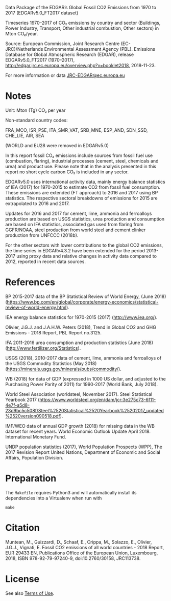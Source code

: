 Data Package of the EDGAR’s Global Fossil CO2 Emissions from 1970 to 2017 (EDGARv5.0_FT2017 dataset)

Timeseries 1970–2017 of CO₂ emissions by country and sector (Buildings, Power Industry, Transport, Other industrial combustion, Other sectors) in Mton CO₂/year.

Source: European Commission, Joint Research Centre (EC-JRC)/Netherlands Environmental Assessment Agency (PBL). Emissions Database for Global Atmospheric Research (EDGAR), release EDGARv5.0_FT2017  (1970–2017), http://edgar.jrc.ec.europa.eu/overview.php?v=booklet2018, 2018-11-23.

For more information or data JRC-EDGAR@ec.europa.eu

# Notes

Unit: Mton (Tg) CO₂ per year

Non-standard country codes:

FRA_MCO, ISR_PSE, ITA_SMR_VAT, SRB_MNE, ESP_AND, SDN_SSD, CHE_LIE, AIR, SEA

(WORLD and EU28 were removed in EDGARv5.0)

In this report fossil CO₂ emissions include sources from fossil fuel use (combustion, flaring), industrial processes (cement, steel, chemicals and urea) and product use. Please note that in the analysis presented in this report no short cycle carbon CO₂ is included in any sector.

EDGARv5.0 uses international activity data, mainly energy balance statistics of IEA (2017) for 1970-2015 to estimate CO2 from fossil fuel consumption. These emissions are extended (FT approach) to 2016 and 2017 using BP statistics. The respective sectoral breakdowns of emissions for 2015 are extrapolated to 2016 and 2017.

Updates for 2016 and 2017 for cement, lime, ammonia and ferroalloys production are based on USGS statistics, urea production and consumption are based on IFA
statistics, associated gas used from flaring from GGFR/NOAA, steel production from world steel and cement clinker production from UNFCCC (2018b).

For the other sectors with lower contributions to the global CO2 emissions, the time series in EDGARv4.3.2 have been extended for the period 2013-2017 using proxy data and relative changes in activity data compared to 2012, reported in recent data sources.

# References

BP 2015-2017 data of the BP Statistical Review of World Energy, (June 2018) (https://www.bp.com/en/global/corporate/energy-economics/statistical-review-of-world-energy.html).

IEA energy balance statistics for 1970-2015 (2017) (http://www.iea.org/).

Olivier, J.G.J. and J.A.H.W. Peters (2018), Trend in Global CO2 and GHG Emissions - 2018 Report, PBL Report no.3125.

IFA 2011-2016 urea consumption and production statistics (June 2018) (http://www.fertilizer.org/Statistics).

USGS (2018), 2010-2017 data of cement, lime, ammonia and ferroalloys of the USGS Commodity Statistics (May 2018) (https://minerals.usgs.gov/minerals/pubs/commodity/).

WB (2018) for data of GDP (expressed in 1000 US dollar, and adjusted to the Purchasing Power Parity of 2011) for 1990-2017 (World Bank, July 2018).

World Steel Association (worldsteel, November 2017). Steel Statistical Yearbook 2017 (https://www.worldsteel.org/en/dam/jcr:3e275c73-6f11-4e7f-a5d8-23d9bc5c508f/Steel%2520Statistical%2520Yearbook%25202017_updated%2520version090518.pdf).

IMF/WEO data of annual GDP growth (2018) for missing data in the WB dataset for recent years. World Economic Outlook Update April 2018. International Monetary Fund.

UNDP population statistics (2017), World Population Prospects (WPP), The 2017 Revision Report United Nations, Department of Economic and Social Affairs, Population Division.


# Preparation

The `Makefile` requires Python3 and will automatically install its dependencies
into a Virtualenv when run with

```shell
make
```


# Citation

Muntean, M., Guizzardi, D., Schaaf, E., Crippa, M., Solazzo, E., Olivier, J.G.J., Vignati, E. Fossil CO2 emissions of all world countries - 2018 Report, EUR 29433 EN, Publications Office of the European Union, Luxembourg, 2018, ISBN 978-92-79-97240-9, doi:10.2760/30158, JRC113738.


# License

See also [Terms of Use](http://edgar.jrc.ec.europa.eu/terms_of_use.php).
